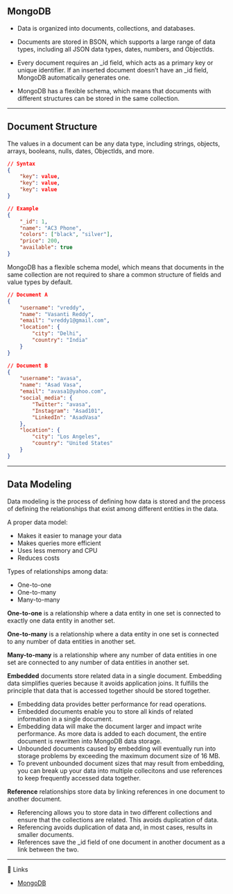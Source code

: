 ## MongoDB

* Data is organized into documents, collections, and databases.

* Documents are stored in BSON, which supports a large range of data types, including all JSON data types, dates, numbers, and ObjectIds.

* Every document requires an _id field, which acts as a primary key or unique identifier. If an inserted document doesn’t have an _id field, MongoDB automatically generates one.

* MongoDB has a flexible schema, which means that documents with different structures can be stored in the same collection.

---

## Document Structure

The values in a document can be any data type, including strings, objects, arrays, booleans, nulls, dates, ObjectIds, and more. 

```json
// Syntax
{
    "key": value,
    "key": value,
    "key": value
}

// Example
{
    "_id": 1,
    "name": "AC3 Phone",
    "colors": ["black", "silver"],
    "price": 200,
    "available": true
}
```

MongoDB has a flexible schema model, which means that documents in the same collection are not required to share a common structure of fields and value types by default.

```json
// Document A
{
    "username": "vreddy",
    "name": "Vasanti Reddy",
    "email": "vreddy1@gmail.com",
    "location": {
        "city": "Delhi",
        "country": "India"
    }
}

// Document B
{
    "username": "avasa",
    "name": "Asad Vasa",
    "email": "avasa1@yahoo.com",
    "social_media": {
        "Twitter": "avasa",
        "Instagram": "Asad101",
        "LinkedIn": "AsadVasa"
    },
    "location": {
        "city": "Los Angeles",
        "country": "United States"
    }
}
```

---

## Data Modeling

Data modeling is the process of defining how data is stored and the process of defining the relationships that exist among different entities in the data.

A proper data model:
- Makes it easier to manage your data
- Makes queries more efficient
- Uses less memory and CPU
- Reduces costs

Types of relationships among data:
- One-to-one
- One-to-many
- Many-to-many

**One-to-one** is a relationship where a data entity in one set is connected to exactly one data entity in another set.

**One-to-many** is a relationship where a data entity in one set is connected to any number of data entities in another set.

**Many-to-many** is a relationship where any number of data entities in one set are connected to any number of data entities in another set.

**Embedded** documents store related data in a single document. Embedding data simplifies queries because it avoids application joins. It fulfills the principle that data that is accessed together should be stored together. 

- Embedding data provides better performance for read operations. 
- Embedded documents enable you to store all kinds of related information in a single document.
- Embedding data will make the document larger and impact write performance. As more data is added to each document, the entire document is rewritten into MongoDB data storage.
- Unbounded documents caused by embedding will eventually run into storage problems by exceeding the maximum document size of 16 MB.
- To prevent unbounded document sizes that may result from embedding, you can break up your data into multiple collecitons and use references to keep frequently accessed data together.

**Reference** relationships store data by linking references in one document to another document. 

- Referencing allows you to store data in two different collections and ensure that the collections are related. This avoids duplication of data. 
- Referencing avoids duplication of data and, in most cases, results in smaller documents.
- References save the _id field of one document in another document as a link between the two.

---

🔗 Links
* [MongoDB](https://learn.mongodb.com)  
